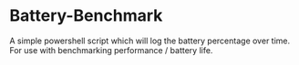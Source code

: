 # Battery-Benchmark
A simple powershell script which will log the battery percentage over time. For use with benchmarking performance / battery life.
